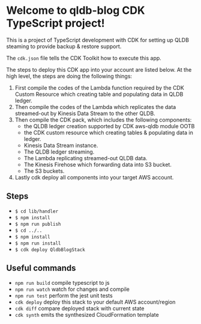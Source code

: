 # Welcome to qldb-blog CDK TypeScript project!

This is a project of TypeScript development with CDK for setting up QLDB steaming to provide backup & restore support.

The `cdk.json` file tells the CDK Toolkit how to execute this app.

The steps to deploy this CDK app into your account are listed below. At the high level, the steps are doing the following things: 

1. First compile the codes of the Lambda function required by the CDK Custom Resource which creating table and populating data in QLDB ledger. 
2. Then compile the codes of the Lambda which replicates the data streamed-out by Kinesis Data Stream to the other QLDB.
3. Then compile the CDK pack, which includes the following components: 
    * the QLDB ledger creation supported by CDK aws-qldb module OOTB 
    * the CDK custom resource which creating tables & populating data in ledger. 
    * Kinesis Data Stream instance. 
    * The QLDB ledger streaming. 
    * The Lambda replicating streamed-out QLDB data. 
    * The Kinesis Firehose which forwarding data into S3 bucket. 
    * The S3 buckets.
4. Lastly cdk deploy all components into your target AWS account.

## Steps

 * `$ cd lib/handler`
 * `$ npm install`
 * `$ npm run publish`
 * `$ cd ../..` 
 * `$ npm install`   
 * `$ npm run install` 
 * `$ cdk deploy QldbBlogStack`


## Useful commands

 * `npm run build`   compile typescript to js
 * `npm run watch`   watch for changes and compile
 * `npm run test`    perform the jest unit tests
 * `cdk deploy`      deploy this stack to your default AWS account/region
 * `cdk diff`        compare deployed stack with current state
 * `cdk synth`       emits the synthesized CloudFormation template
